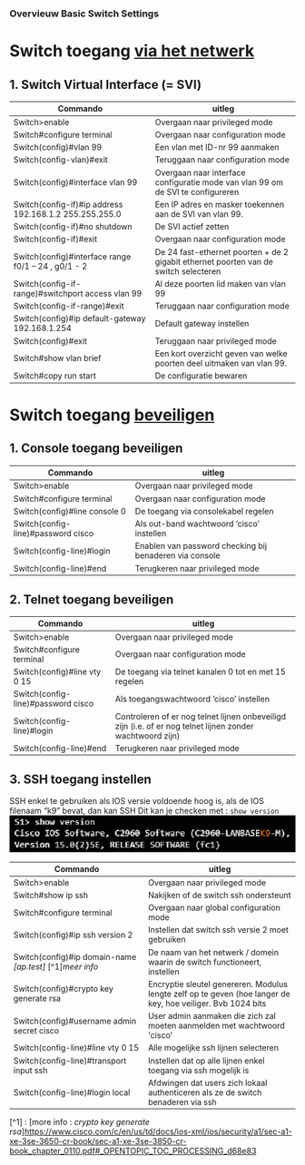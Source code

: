 ### Overvieuw Basic Switch Settings

# Switch toegang <u>via het netwerk</u>

## 1. Switch Virtual Interface (= SVI)

| Commando                                                  | uitleg                                                                                |
| -----------                                               | -----------                                                                           |
| Switch>enable                                             | Overgaan naar privileged mode                                                         |
| Switch#configure terminal                                 | Overgaan naar configuration mode                                                      |
| Switch(config)#vlan 99                                    | Een vlan met ID-nr 99 aanmaken                                                        |
| Switch(config-vlan)#exit                                  | Teruggaan naar configuration mode                                                     |
| Switch(config)#interface vlan 99                          | Overgaan naar interface configuratie mode van vlan 99 om de SVI te configureren       |
| Switch(config-if)#ip address 192.168.1.2 255.255.255.0    | Een IP adres en masker toekennen aan de SVI van vlan 99.                              |
| Switch(config-if)#no shutdown                             | De SVI actief zetten                                                                  |
| Switch(config-if)#exit                                    | Overgaan naar configuration mode                                                      |
| Switch(config)#interface range f0/1 – 24 , g0/1 - 2       | De 24 fast-ethernet poorten + de 2 gigabit ethernet poorten van de switch selecteren  |
| Switch(config-if-range)#switchport access vlan 99         | Al deze poorten lid maken van vlan 99                                                 |
| Switch(config-if-range)#exit                              | Teruggaan naar configuration mode                                                     |
| Switch(config)#ip default-gateway 192.168.1.254           | Default gateway instellen                                                             |
| Switch(config)#exit                                       | Teruggaan naar privileged mode                                                        |
| Switch#show vlan brief                                    | Een kort overzicht geven van welke poorten deel uitmaken van vlan 99.                 |
| Switch#copy run start                                      | De configuratie bewaren                                                               |

# Switch toegang <u>beveiligen</u>

## 1. Console toegang beveiligen

| Commando                                                  | uitleg                                                                                |
| -----------                                               | -----------                                                                           |
| Switch>enable                                             | Overgaan naar privileged mode                                                         |
| Switch#configure terminal                                 | Overgaan naar configuration mode                                                      |
| Switch(config)#line console 0                             | De toegang via consolekabel regelen                                                   |
| Switch(config-line)#password cisco                        | Als out-band wachtwoord ‘cisco’ instellen                                             |
| Switch(config-line)#login                                 | Enablen van password checking bij benaderen via console                               |
| Switch(config-line)#end                                   | Terugkeren naar privileged mode                                                       |

## 2. Telnet toegang beveiligen

| Commando                                                  | uitleg                                                                                |
| -----------                                               | -----------                                                                           |
| Switch>enable                                             | Overgaan naar privileged mode                                                         |
| Switch#configure terminal                                 | Overgaan naar configuration mode                                                      |
| Switch(config)#line vty 0 15                              | De toegang via telnet kanalen 0 tot en met 15 regelen                                 |
| Switch(config-line)#password cisco                        | Als toegangswachtwoord ‘cisco’ instellen                                              |
| Switch(config-line)#login                                 | Controleren of er nog telnet lijnen onbeveiligd zijn (i.e. of er nog telnet lijnen zonder wachtwoord zijn)|
| Switch(config-line)#end                                   | Terugkeren naar privileged mode                                                       |

## 3. SSH toegang instellen

SSH enkel te gebruiken als IOS versie voldoende hoog is, als de IOS filenaam “k9” bevat, dan kan SSH
Dit kan je checken met : ``` show version  ```
![show version](./images/showVersion.png)


| Commando                                                  | uitleg                                                                                |
| -----------                                               | -----------                                                                           |
| Switch>enable                                             | Overgaan naar privileged mode                                                         |
| Switch#show ip ssh                                        | Nakijken of de switch ssh ondersteunt                                                 |
| Switch#configure terminal                                 | Overgaan naar global configuration mode                                               |
| Switch(config)#ip ssh version 2                           | Instellen dat switch ssh versie 2 moet gebruiken                                      |
| Switch(config)#ip domain-name *[ap.test]* [^1]*meer info* | De naam van het netwerk / domein waarin de switch functioneert, instellen             |
| Switch(config)#crypto key generate rsa                    | Encryptie sleutel genereren. Modulus lengte zelf op te geven (hoe langer de key, hoe veiliger. Bvb 1024 bits|
| Switch(config)#username admin secret cisco                | User admin aanmaken die zich zal moeten aanmelden met wachtwoord 'cisco'              |
| Switch(config-line)#line vty 0 15                         | Alle mogelijke ssh lijnen selecteren                                                  |
| Switch(config-line)#transport input ssh                   | Instellen dat op alle lijnen enkel toegang via ssh mogelijk is                        |
| Switch(config-line)#login local                           | Afdwingen dat users zich lokaal authenticeren als ze de switch benaderen via ssh      |


[^1] : [more info : *crypto key generate rsa*]https://www.cisco.com/c/en/us/td/docs/ios-xml/ios/security/a1/sec-a1-xe-3se-3650-cr-book/sec-a1-xe-3se-3850-cr-book_chapter_0110.pdf#_OPENTOPIC_TOC_PROCESSING_d68e83


